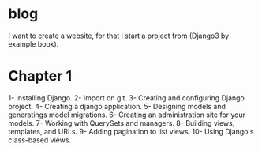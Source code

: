 # blog
I want to create a website, for that i start  a project  from (Django3 by example book).

# Chapter 1 

1-  Installing Django.
2-  Import on git.
3-  Creating and configuring Django project.
4-  Creating a django application.
5-  Designing  models and generatings model migrations.
6-  Creating an administration site for your models.
7-  Working with QuerySets and managers.
8-  Building views, templates, and URLs.
9-  Adding pagination to list views.
10-  Using Django's class-based views.
